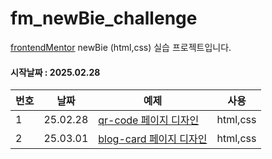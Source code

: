 # fm_newBie_challenge

[frontendMentor](https://www.frontendmentor.io/) newBie (html,css) 실습 프로젝트입니다.

#### 시작날짜 : 2025.02.28

| 번호 | 날짜 | 예제 | 사용 | 
|------|------------------|----------------|----------------|
| 1 | 25.02.28 | [qr-code 페이지 디자인](https://github.com/0000yuyu/fm_newBie_challenge/tree/qr-code) | html,css
| 2 | 25.03.01 | [blog-card 페이지 디자인](https://github.com/0000yuyu/fm_newBie_challenge/tree/blog-card) | html,css
